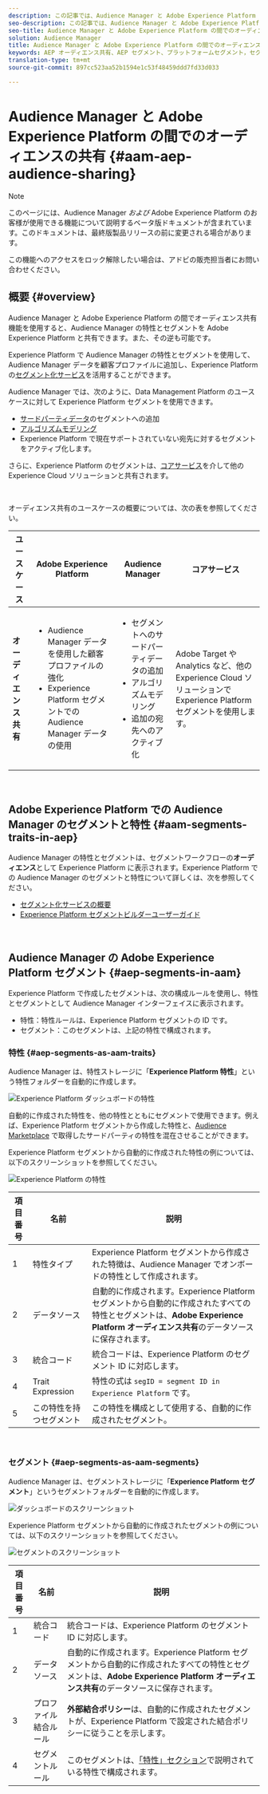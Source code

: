 ```yaml
---
description: この記事では、Audience Manager と Adobe Experience Platform の間でオーディエンスを共有する方法について説明します。
seo-description: この記事では、Audience Manager と Adobe Experience Platform の間でオーディエンスを共有する方法について説明します。
seo-title: Audience Manager と Adobe Experience Platform の間でのオーディエンスの共有
solution: Audience Manager
title: Audience Manager と Adobe Experience Platform の間でのオーディエンスの共有
keywords: AEP オーディエンス共有、AEP セグメント、プラットフォームセグメント，セグメント共有，オーディエンス共有
translation-type: tm+mt
source-git-commit: 897cc523aa52b1594e1c53f48459ddd7fd33d033

---
```



# Audience Manager と Adobe Experience Platform の間でのオーディエンスの共有 {#aam-aep-audience-sharing}

>[!NOTE]
>
>このページには、Audience Manager *および* Adobe Experience Platform のお客様が使用できる機能について説明するベータ版ドキュメントが含まれています。このドキュメントは、最終版製品リリースの前に変更される場合があります。
>
> この機能へのアクセスをロック解除したい場合は、アドビの販売担当者にお問い合わせください。

## 概要 {#overview}

Audience Manager と Adobe Experience Platform の間でオーディエンス共有機能を使用すると、Audience Manager の特性とセグメントを Adobe Experience Platform と共有できます。また、その逆も可能です。

Experience Platform で Audience Manager の特性とセグメントを使用して、Audience Manager データを顧客プロファイルに追加し、Experience Platform の[セグメント化サービス](https://www.adobe.io/apis/experienceplatform/home/profile-identity-segmentation/profile-identity-segmentation-services.html#!end-user/markdown/segmentation_overview/segmentation.md)を活用することができます。

Audience Manager では、次のように、Data Management Platform のユースケースに対して Experience Platform セグメントを使用できます。
* [サードパーティデータ](/help/using/overview/data-types-collected.md#third-party-data)のセグメントへの追加
* [アルゴリズムモデリング](/help/using/features/algorithmic-models/understanding-models.md)
* Experience Platform で現在サポートされていない宛先に対するセグメントをアクティブ化します。

さらに、Experience Platform のセグメントは、[コアサービス](https://docs.adobe.com/content/help/en/core-services/interface/experience-cloud.html)を介して他の Experience Cloud ソリューションと共有されます。

 <br>

オーディエンス共有のユースケースの概要については、次の表を参照してください。

| **ユースケース** | **Adobe Experience Platform** | **Audience Manager** | **コアサービス** |
---------|----------|---------|---------
| **オーディエンス共有** | <ul><li>Audience Manager データを使用した顧客プロファイルの強化</li><li>Experience Platform セグメントでの Audience Manager データの使用</li></ul> | <ul><li>セグメントへのサードパーティデータの追加</li><li>アルゴリズムモデリング</li><li>追加の宛先へのアクティブ化</li></ul> | Adobe Target や Analytics など、他の Experience Cloud ソリューションで Experience Platform セグメントを使用します。 |

 <br>

## Adobe Experience Platform での Audience Manager のセグメントと特性 {#aam-segments-traits-in-aep}

Audience Manager の特性とセグメントは、セグメントワークフローの&#x200B;**オーディエンス**&#x200B;として Experience Platform に表示されます。Experience Platform での Audience Manager のセグメントと特性について詳しくは、次を参照してください。

* [セグメント化サービスの概要](https://www.adobe.io/apis/experienceplatform/home/profile-identity-segmentation/profile-identity-segmentation-services.html#!end-user/markdown/segmentation_overview/segmentation.md)
* [Experience Platform セグメントビルダーユーザーガイド](https://www.adobe.io/apis/experienceplatform/home/profile-identity-segmentation/profile-identity-segmentation-services.html#!end-user/markdown/segmentation_overview/segment-builder-guide.md)

 <br>

## Audience Manager の Adobe Experience Platform セグメント {#aep-segments-in-aam}

Experience Platform で作成したセグメントは、次の構成ルールを使用し、特性とセグメントとして Audience Manager インターフェイスに表示されます。
* 特性：特性ルールは、Experience Platform セグメントの ID です。
* セグメント：このセグメントは、上記の特性で構成されます。

### 特性 {#aep-segments-as-aam-traits}

Audience Manager は、特性ストレージに「**Experience Platform 特性**」という特性フォルダーを自動的に作成します。

![Experience Platform ダッシュボードの特性](/help/using/integration/integration-aep/assets/aep-traits-dashboard.png)

自動的に作成された特性を、他の特性とともにセグメントで使用できます。例えば、Experience Platform セグメントから作成した特性と、[Audience Marketplace](/help/using/features/audience-marketplace/audience-marketplace.md) で取得したサードパーティの特性を混在させることができます。

Experience Platform セグメントから自動的に作成された特性の例については、以下のスクリーンショットを参照してください。

![Experience Platform の特性](/help/using/integration/integration-aep/assets/aep-trait.png)


| 項目番号 | 名前 | 説明 |
---------|----------|---------
| 1 | 特性タイプ | Experience Platform セグメントから作成された特徴は、Audience Manager でオンボードの特性として作成されます。 |
| 2 | データソース | 自動的に作成されます。Experience Platform セグメントから自動的に作成されたすべての特性とセグメントは、**Adobe Experience Platform オーディエンス共有**&#x200B;のデータソースに保存されます。 |
| 3 | 統合コード | 統合コードは、Experience Platform のセグメント ID に対応します。 |
| 4 | Trait Expression | 特性の式は `segID = segment ID in Experience Platform` です。 |
| 5 | この特性を持つセグメント | この特性を構成として使用する、自動的に作成されたセグメント。 |

 <br>

### セグメント {#aep-segments-as-aam-segments}

Audience Manager は、セグメントストレージに「**Experience Platform セグメント**」というセグメントフォルダーを自動的に作成します。

![ダッシュボードのスクリーンショット](/help/using/integration/integration-aep/assets/aep-segments-dashboard.png)

Experience Platform セグメントから自動的に作成されたセグメントの例については、以下のスクリーンショットを参照してください。

![セグメントのスクリーンショット](/help/using/integration/integration-aep/assets/aep-segment.png)

| 項目番号 | 名前 | 説明 |
---------|----------|---------
| 1 | 統合コード | 統合コードは、Experience Platform のセグメント ID に対応します。 |
| 2 | データソース | 自動的に作成されます。Experience Platform セグメントから自動的に作成されたすべての特性とセグメントは、**Adobe Experience Platform オーディエンス共有**&#x200B;のデータソースに保存されます。 |
| 3 | プロファイル結合ルール | **外部結合ポリシー**&#x200B;は、自動的に作成されたセグメントが、Experience Platform で設定された結合ポリシーに従うことを示します。 |
| 4 | セグメントルール | このセグメントは、[「特性」セクション](#aep-segments-as-aam-traits)で説明されている特性で構成されます。 |